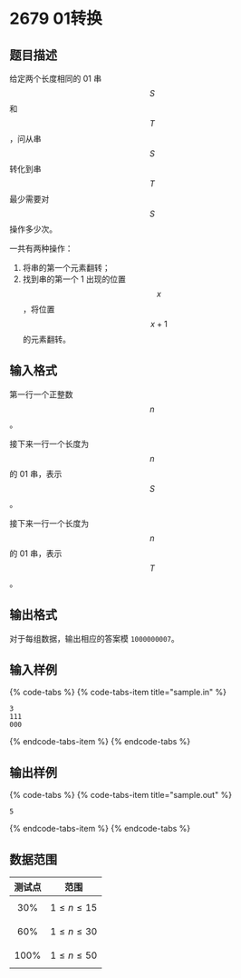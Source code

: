 # 2679 01转换

## 题目描述

给定两个长度相同的 01 串 $$S$$ 和 $$T$$，问从串 $$S$$ 转化到串 $$T$$ 最少需要对 $$S$$ 操作多少次。

一共有两种操作：

1. 将串的第一个元素翻转；
2. 找到串的第一个 1 出现的位置 $$x$$，将位置 $$x+1$$ 的元素翻转。

## 输入格式

第一行一个正整数 $$n$$。

接下来一行一个长度为 $$n$$ 的 01 串，表示 $$S$$。

接下来一行一个长度为 $$n$$ 的 01 串，表示 $$T$$。

## 输出格式

对于每组数据，输出相应的答案模 `1000000007`。

## 输入样例

{% code-tabs %}
{% code-tabs-item title="sample.in" %}
```text
3
111
000
```
{% endcode-tabs-item %}
{% endcode-tabs %}

## 输出样例

{% code-tabs %}
{% code-tabs-item title="sample.out" %}
```text
5
```
{% endcode-tabs-item %}
{% endcode-tabs %}

## 数据范围

| 测试点 | 范围 |
| :---: | :---: |
| 30% | $$1 \leq n \leq 15$$ |
| 60% | $$1 \leq n \leq 30$$ |
| 100% | $$1 \leq n \leq 50$$ |


